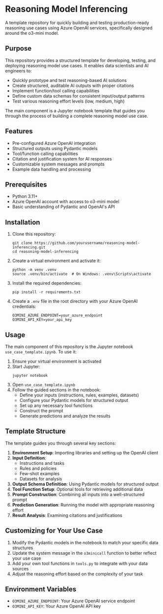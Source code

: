 # Reasoning Model Inferencing

A template repository for quickly building and testing production-ready reasoning use cases using Azure OpenAI services, specifically designed around the o3-mini model.

## Purpose

This repository provides a structured template for developing, testing, and deploying reasoning model use cases. It enables data scientists and AI engineers to:

- Quickly prototype and test reasoning-based AI solutions
- Create structured, auditable AI outputs with proper citations
- Implement function/tool calling capabilities
- Define custom data schemas for consistent input/output patterns
- Test various reasoning effort levels (low, medium, high)

The main component is a Jupyter notebook template that guides you through the process of building a complete reasoning model use case.

## Features

- Pre-configured Azure OpenAI integration
- Structured outputs using Pydantic models
- Tool/function calling capabilities
- Citation and justification system for AI responses
- Customizable system messages and prompts
- Example data handling and processing

## Prerequisites

- Python 3.11+
- Azure OpenAI account with access to o3-mini model
- Basic understanding of Pydantic and OpenAI's API

## Installation

1. Clone this repository:
   ```
   git clone https://github.com/yourusername/reasoning-model-inferencing.git
   cd reasoning-model-inferencing
   ```

2. Create a virtual environment and activate it:
   ```
   python -m venv .venv
   source .venv/bin/activate  # On Windows: .venv\Scripts\activate
   ```

3. Install the required dependencies:
   ```
   pip install -r requirements.txt
   ```

4. Create a `.env` file in the root directory with your Azure OpenAI credentials:
   ```
   O3MINI_AZURE_ENDPOINT=your_azure_endpoint
   O3MINI_API_KEY=your_api_key
   ```

## Usage

The main component of this repository is the Jupyter notebook `use_case_template.ipynb`. To use it:

1. Ensure your virtual environment is activated
2. Start Jupyter:
   ```
   jupyter notebook
   ```
3. Open `use_case_template.ipynb`
4. Follow the guided sections in the notebook:
   - Define your inputs (instructions, rules, examples, datasets)
   - Configure your Pydantic models for structured output
   - Set up any necessary tool functions
   - Construct the prompt
   - Generate predictions and analyze the results

## Template Structure

The template guides you through several key sections:

1. **Environment Setup**: Importing libraries and setting up the OpenAI client
2. **Input Definition**: 
   - Instructions and tasks
   - Rules and policies
   - Few-shot examples
   - Datasets for analysis
3. **Output Schema Definition**: Using Pydantic models for structured output
4. **Tool Function Setup**: Optional tools for retrieving additional data
5. **Prompt Construction**: Combining all inputs into a well-structured prompt
6. **Prediction Generation**: Running the model with appropriate reasoning effort
7. **Result Analysis**: Examining citations and justifications

## Customizing for Your Use Case

1. Modify the Pydantic models in the notebook to match your specific data structures
2. Update the system message in the `o3minicall` function to better reflect your use case
3. Add your own tool functions in `tools.py` to integrate with your data sources
4. Adjust the reasoning effort based on the complexity of your task

## Environment Variables

- `O3MINI_AZURE_ENDPOINT`: Your Azure OpenAI service endpoint
- `O3MINI_API_KEY`: Your Azure OpenAI API key